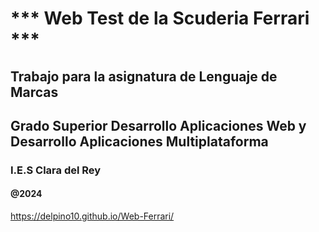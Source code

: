 # *** Web Test de la Scuderia Ferrari ***
## Trabajo para la asignatura de Lenguaje de Marcas 
## Grado Superior Desarrollo Aplicaciones Web y  Desarrollo Aplicaciones Multiplataforma
### I.E.S Clara del Rey
#### @2024
https://delpino10.github.io/Web-Ferrari/

